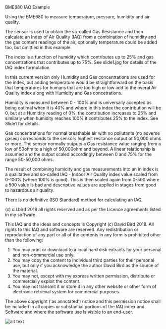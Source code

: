 


BME680 IAQ Example

Using the BME680 to measure temperature, pressure, humidity and air quality.

The sensor is used to obtain the so-called Gas Resistance and then calculate an Index of Air Quality (IAQ) from a combination of  humidity and the gas content readings of the air, optionally temperature could be added too, but omittied in this example.

The index is a function of humidity which contributes up to 25% and gas concentrations that contributes up to 75%. See slide1.jpg for details of the IAQ index formulation. 

In this current version only Humidity and Gas concentrations are used for the index, but adding temperature would be straightforward on the basis that temperatures for humans that are too high or low add to the overal Air Quality index along with Humidity and Gas concetrations.

Humidity is measured between 0 - 100% and is universally accepted as being optimal when it is 40% and where in this index the contribution will be 0, but at a Humidity reading of 0%, the contribution increases to 25% and similarly when humidity reaches 100% it contributes 25% to the index. See Slide1 for details.

Gas concentrations for normal breathable air with no pollutants (no adverse gases) corresponds to the sensors highest resitance output of 50,000 ohms or more. The sensor normally outputs a Gas resistance value ranging from a low of 50ohm to a high of 50,000ohm and beyond. A linear relationship is assumed and the output scaled accordingly between 0 and 75% for the range 50-50,000 ohms.

The result of combining humidity and gas measurements into an in index is a qualitative and so-called IAQ - Indoor Air Quality index value scaled from 0-100% (where 100% is good). This is then scaled again from 0-500 where a 500 value is bad and descriptive values are applied in stages from good to hazardous air quality.

There is no definitive (ISO Standard) method for calculating an IAQ.

(c) d.l.bird 2018 all rights reserved and as per the Licence agreements listed in my software.

This IAQ and the ideas and concepts is Copyright (c) David Bird 2018. All rights to this IAQ and software are reserved.
 Any redistribution or reproduction of any part or all of the contents in any form is prohibited other than the following:
 1. You may print or download to a local hard disk extracts for your personal and non-commercial use only.
 2. You may copy the content to individual third parties for their personal use, but only if you acknowledge the author David Bird as the source of the material.
 3. You may not, except with my express written permission, distribute or commercially exploit the content.
 4. You may not transmit it or store it in any other website or other form of electronic retrieval system for commercial purposes.

The above copyright ('as annotated') notice and this permission notice shall be included in all copies or substantial portions of the IAQ index and Software and where the software use is visible to an end-user.

![alt text](Slide1.JPG)
